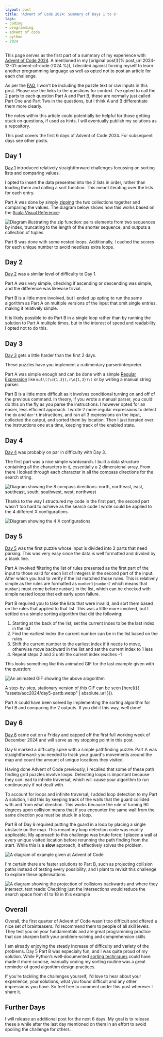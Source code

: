 ```yaml
---
layout: post
title: 'Advent of Code 2024: Summary of Days 1 to 6'
tags:
- coding
- programming
- advent of code
- python
- 2024
---
```


This page serves as the first part of a summary of my experience with [Advent
of Code 2024](https://adventofcode.com/). A mentioned in my [original post]({%
post_url 2024-12-01-advent-of-code-2024 %}), I decided against forcing myself
to learn another programming language as well as opted not to post an article
for each challenge.

As per the [FAQ](https://adventofcode.com/2024/about), I won't be including the
puzzle text or raw inputs in this post. Please use the links to the questions
for context. I've opted to call the 2 parts to each question Part A and Part B,
these are normally just called Part One and Part Two in the questions, but I
think A and B differentiate them more clearly.

The notes within this article could potentially be helpful for those getting
stuck on questions, if used as hints. I will eventually publish my solutions as
a repository.

This post covers the first 6 days of Advent of Code 2024. For subsequent days
see other posts.

## Day 1

[Day 1](https://adventofcode.com/2024/day/1) introduced relatively
straightforward challenges focussing on sorting lists and comparing values.

I opted to insert the data presented into the 2 lists in order, rather than
loading them and calling a sort function. This meant iterating over the lists
for each entry.

Part A was done by simply
[zipping](https://docs.python.org/3/library/functions.html#zip) the two
collections together and comparing the values. The diagram below shows how this
works based on the [Scala Visual
Reference](https://superruzafa.github.io/visual-scala-reference/zip/):

<img
  title='Visualisation of Zipping 2 collections'
  alt='Diagram illustrating the zip function: pairs elements from two sequences
  by index, truncating to the length of the shorter sequence, and outputs a
  collection of tuples.'
  src='{{ "assets/aoc2024/zip.webp" | absolute_url }}'
  class='blog-image'
/>

Part B was done with some nested loops. Additionally, I cached the scores for
each unique number to avoid needless extra loops.

## Day 2

[Day 2](https://adventofcode.com/2024/day/2) was a similar level of difficulty
to Day 1.

Part A was very simple,
checking if ascending or descending was simple, and the difference was likewise
trivial.

Part B is a little more involved, but I ended up opting to run the same
algorithm as Part A on multiple versions of the input that omit single entries,
making it relatively simple.

It is likely possible to do Part B in a single loop rather than by running the
solution to Part A multiple times, but in the interest of speed and readability
I opted not to do this.

## Day 3

[Day 3](https://adventofcode.com/2024/day/3) gets a little harder than the
first 2 days.

These puzzles have you implement a rudimentary parser/interpreter.

Part A was simple enough and can be done with a simple [Regular
Expression](https://en.wikipedia.org/wiki/Regular_expression) like
`mul\((\d{1,3}),(\d{1,3})\)` or by writing a manual string parser.

Part B is a little more difficult as it involves conditional turning on and off
of the previous command. In theory, if you wrote a manual parser, you could do
this on the fly as you parse the instructions. I however opted for an easier,
less efficient approach. I wrote 2 more regular expressions to detect the `do`
and `don't` instructions, and ran all 3 expressions on the input, collected the
output, and sorted them by location. Then I just iterated over the instructions
one at a time, keeping track of the enabled state.

## Day 4

[Day 4](https://adventofcode.com/2024/day/4) was probably on par in difficulty
with Day 3.

The first part was a nice simple wordsearch. I built a data structure
containing all the characters in it, essentially a 2 dimensional array. From
there I looked through each character in all the compass directions for the
search string.

<img
  title='There are 8 compass directions'
  alt='Diagram showing the 8 compass directions: north, northeast, east,
  southeast, south, southwest, west, northwest'
  src='{{ "assets/aoc2024/compass-directions.webp" | absolute_url }}'
  class='blog-image'
/>

Thanks to the way I structured my code in the first part, the second part
wasn't too hard to achieve as the search code I wrote could be applied to the 4
different X configurations.

<img
  title='There are only 4 possible X configurations'
  alt='Diagram showing the 4 X configurations'
  src='{{ "assets/aoc2024/4-x-configurations.webp" | absolute_url }}'
  class='blog-image'
/>

## Day 5

[Day 5](https://adventofcode.com/2024/day/5) was the first puzzle whose input
is divided into 2 parts that need parsing. This was very easy since the data is
well formatted and divided by a blank line.

Part A involved filtering the list of rules presented as the first part of the
input to those valid for each list of integers in the second part of the input.
After which you had to verify if the list matched those rules. This is
relatively simple as the rules are formatted as `number1|number2` which means
that `number1` must come before `number2` in the list, which can be checked
with simple nested loops that exit early upon failure.

Part B required you to take the lists that were invalid, and sort them based
on the rules that applied to that list. This was a little more involved, but I
settled on a simple sorting algorithm that did the following:

1. Starting at the back of the list, set the current index to be the last index
   in the list
2. Find the earliest index the current number can be in the list based on the
   rules
3. Shift the current number to the earliest index if it needs to move,
   otherwise move backward in the list and set the current index to 1 less
4. Repeat steps 2 and 3 until the current index reaches -1

This looks something like this animated GIF for the last example given with the
question:

<img
  title='Blue denotes the item being checked, green shows positions that are
  valid, and red shows the items being compared to.'
  alt='An animated GIF showing the above alogorithm'
  src='{{ "assets/aoc2024/day5-partb.gif" | absolute_url }}'
  class='blog-image'
/>

A step-by-step, stationary version of this GIF can be seen
[here]({{ "assets/aoc2024/day5-partb.webp" | absolute_url }}).

Part A could have been solved by implementing the sorting algorithm for Part B
and comparing the 2 outputs. If you did it this way, well done!

## Day 6

[Day 6](https://adventofcode.com/2024/day/6) came out on a Friday and capped
off the first full working week of December 2024 and will serve as my stopping
point in this post.

Day 6 marked a difficulty spike with a simple pathfinding puzzle. Part A was
straightforward: you needed to track your guard's movements around the map and
count the amount of unique locations they visited.

Having done Advent of Code previously, I recalled that some of these path
finding grid puzzles involve loops. Detecting loops is important because they
can lead to infinite traversal, which will cause your algorithm to run
continuously if not dealt with.

To account for loops and infinite traversal, I added loop detection to my Part
A solution, I did this by keeping track of the walls that the guard collided
with and from what direction. This works because the rule of turning 90 degrees
upon collision means that if you encounter the same wall from the same
direction you must be stuck in a loop.

Part B of Day 6 required putting the guard in a loop by placing a single
obstacle on the map. This meant my loop detection code was readily applicable.
My approach to this challenge was brute force: I placed a wall at every unique
visited location before rerunning the path finding from the start. While this
is a **slow** approach, it effectively solves the problem. 

<img
  title='Example of solving the path for Part A then finding a loop'
  alt='A diagram of example given at Advent of Code'
  src='{{ "assets/aoc2024/day6-partb.webp" | absolute_url }}'
  class='blog-image'
/>

I'm certain there are faster solutions to Part B, such as projecting collision
paths instead of testing every possibility, and I plant to revisit this
challenge to explore these optimisations.

<img
  title='Example of projecting collisions and finding their intersections'
  alt='A diagram showing the projection of collisions backwards and where they
  intersect, text reads: Checking just the intersections would reduce the
  search space from 41 to 18 in this example'
  src='{{ "assets/aoc2024/day6-partb-opti.webp" | absolute_url }}'
  class='blog-image'
/>

## Overall

Overall, the first quarter of Advent of Code wasn't too difficult and offered a
nice set of brainteasers. I'd recommend them to people of all skill levels.
They test you on your fundamentals and are great programming practice that can
sharpen both your problem-solving and comprehension skills

I am already enjoying the steady increase of difficulty and variety of the
problems. Day 5 Part B was especially fun, and I was quite proud of my
solution. While Python’s well-documented [sorting
techniques](https://docs.python.org/3/howto/sorting.html) could have made it
more concise, manually coding my sorting routine was a great reminder of good
algorithm design practices.

If you're tackling the challenges yourself, I'd love to hear about your
experience, your solutions, what you found difficult and any other impressions
you have. So feel free to comment under this post wherever I share it.

## Further Days

I will release an additional post for the next 6 days. My goal is to release
these a while after the last day mentioned on them in an effort to avoid
spoiling the challenge for others.

